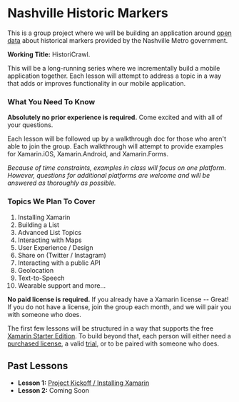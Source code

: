 # Nashville Historic Markers
This is a group project where we will be building an application around [open data](https://data.nashville.gov) about historical markers provided by the Nashville Metro government. 

**Working Title:** HistoriCrawl.

This will be a long-running series where we incrementally build a mobile application together. Each lesson will attempt to address a topic in a way that adds or improves functionality in our mobile application.

### What You Need To Know

**Absolutely no prior experience is required.** Come excited and with all of your questions.

Each lesson will be followed up by a walkthrough doc for those who aren't able to join the group. Each walkthrough will attempt to provide examples for Xamarin.iOS, Xamarin.Android, and Xamarin.Forms. 

_Because of time constraints, examples in class will focus on one platform. However, questions for additional platforms are welcome and will be answered as thoroughly as possible._

### Topics We Plan To Cover
1. Installing Xamarin
2. Building a List
3. Advanced List Topics
5. Interacting with Maps
6. User Experience / Design
7. Share on (Twitter / Instagram)
7. Interacting with a public API
8. Geolocation
9. Text-to-Speech
10. Wearable support and more...

**No paid license is required.** If you already have a Xamarin license -- Great! If you do not have a license, join the group each month, and we will pair you with someone who does. 

The first few lessons will be structured in a way that supports the free [Xamarin Starter Edition](http://xamarin.com/starter). To build beyond that, each person will either need a [purchased license](https://store.xamarin.com/), a valid [trial](http://developer.xamarin.com/guides/cross-platform/getting_started/beginning_a_xamarin_trial/), or to be paired with someone who does.

## Past Lessons
* **Lesson 1:** [Project Kickoff / Installing Xamarin](https://github.com/NashXam/nashville-historic-markers/wiki/Lesson-1)
* **Lesson 2:** Coming Soon

